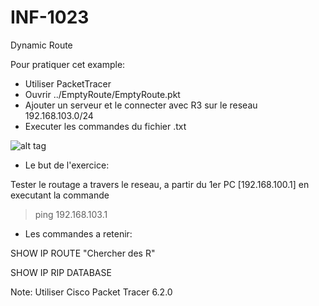 # INF-1023

Dynamic Route

Pour pratiquer cet example:
- Utiliser PacketTracer
- Ouvrir ../EmptyRoute/EmptyRoute.pkt
- Ajouter un serveur et le connecter avec R3 sur le reseau 192.168.103.0/24 
- Executer les commandes du fichier .txt

![alt tag](https://github.com/setrar/INF-1023/blob/master/DynamicRoute/DynamicRoute.png)

* Le but de l'exercice:

Tester le routage a travers le reseau, a partir du 1er PC [192.168.100.1] en executant la commande

> ping 192.168.103.1 

* Les commandes a retenir:

SHOW IP ROUTE                "Chercher des R"

SHOW IP RIP DATABASE

Note: Utiliser Cisco Packet Tracer 6.2.0

